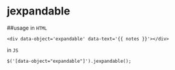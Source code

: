 # jexpandable
##usage
in `HTML`
````
<div data-object='expandable' data-text='{{ notes }}'></div>
````
in `JS`
```
$('[data-object="expandable"]').jexpandable();
```

